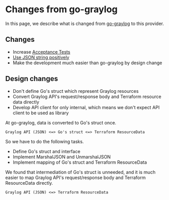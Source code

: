 # Changes from go-graylog

In this page, we describe what is changed from [go-graylog](https://github.com/suzuki-shunsuke/go-graylog) to this provider.

## Changes

* Increase [Acceptance Tests](https://www.terraform.io/docs/extend/testing/acceptance-tests/index.html)
* [Use JSON string positively](/json-string-attribute)
* Make the development much easier than go-graylog by design change

## Design changes

* Don't define Go's struct which represent Graylog resources
* Convert Graylog API's request/response body and Terraform resource data directly
* Develop API client for only internal, which means we don't expect API client to be used as library

At go-graylog, data is converted to Go's struct once.

```
Graylog API (JSON) <=> Go's struct <=> Terraform ResourceData
```

So we have to do the following tasks.

* Define Go's struct and interface
* Implement MarshalJSON and UnmarshalJSON
* Implement mapping of Go's struct and Terraform ResourceData

We found that intermediation of Go's struct is unneeded, and it is much easier to map Graylog API's request/response body and Terraform ResourceData directly.

```
Graylog API (JSON) <=> Terraform ResourceData
```
